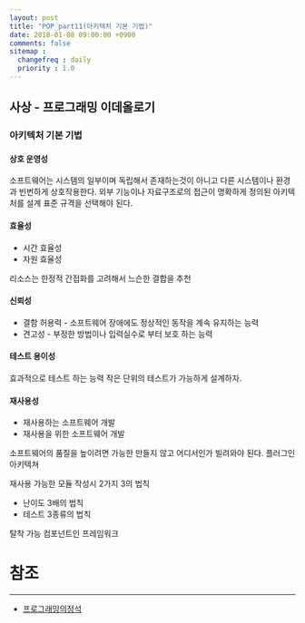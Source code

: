 ```yaml
---
layout: post
title: "POP_part11(아키텍처 기본 기법)"
date: 2018-01-08 09:00:00 +0900
comments: false
sitemap :
  changefreq : daily
  priority : 1.0
---
```


## 사상 - 프로그래밍 이데올로기

### 아키텍처 기본 기법

#### 상호 운영성

소프트웨어는 시스템의 일부이며 독립해서 존재하는것이 아니고 다른 시스템이나 환경과 빈번하게 상호작용한다.
외부 기능이나 자료구조로의 접근이 명확하게 정의된 아키텍처를 설계
표준 규격을 선택해야 된다.

#### 효율성

* 시간 효율성
* 자원 효율성

리소스는 한정적 간접화를 고려해서 느슨한 결합을 추천

#### 신뢰성 

* 결함 허용력 - 소프트웨어 장애에도 정상적인 동작을 계속 유지하는 능력
* 견고성 - 부정한 방법이나 입력실수로 부터 보호 하는 능력

#### 테스트 용이성

효과적으로 테스트 하는 능력
작은 단위의 테스트가 가능하게 설계하자.

#### 재사용성

* 재사용하는 소프트웨어 개발
* 재사용을 위한 소프트웨어 개발

소프트웨어의 품질을 높이려면 가능한 만들지 않고 어디서인가 빌려와야 된다.
플러그인 아키텍쳐

재사용 가능한 모듈 작성시 2가지 3의 법칙

* 난이도 3배의 법칙 
* 테스트 3종류의 법칙

탈착 가능 컴포넌트인 프레임워크



# 참조 
-----
* [프로그래밍의정석](http://www.yes24.com/24/Goods/55254076?Acode=101)
